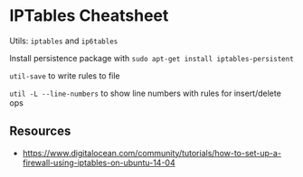 # IPTables Cheatsheet

Utils: `iptables` and `ip6tables`

Install persistence package with `sudo apt-get install iptables-persistent`

`util-save` to write rules to file

`util -L --line-numbers` to show line numbers with rules for insert/delete ops

## Resources

- https://www.digitalocean.com/community/tutorials/how-to-set-up-a-firewall-using-iptables-on-ubuntu-14-04
